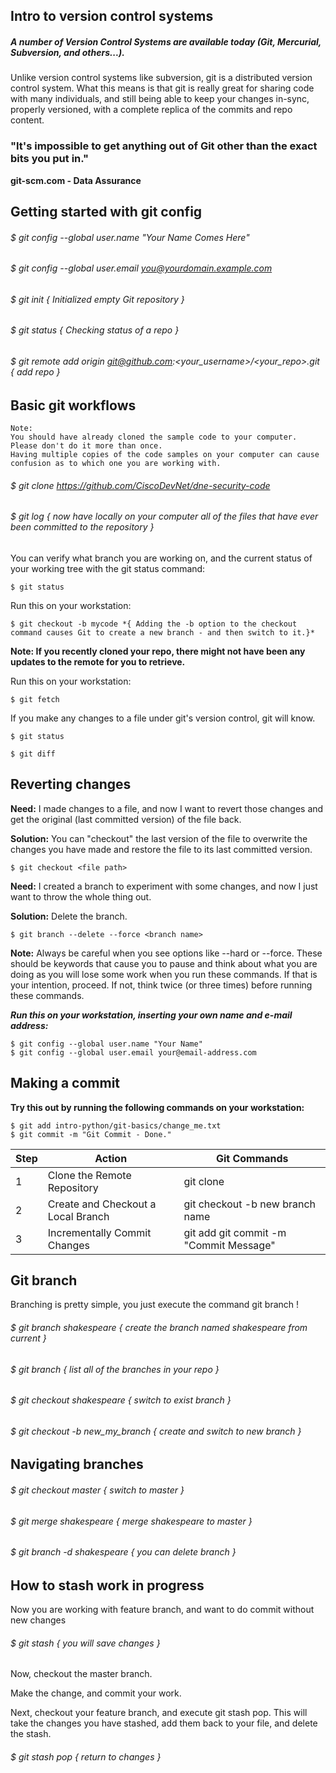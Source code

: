 
## Intro to version control systems

##### A number of Version Control Systems are available today (Git, Mercurial, Subversion, and others...). 

Unlike version control systems like subversion, git is a distributed version control system. What this means is that git is really great for sharing code with many individuals, and still being able to keep your changes in-sync, properly versioned, with a complete replica of the commits and repo content. 

### "It's impossible to get anything out of Git other than the exact bits you put in."
**git-scm.com - Data Assurance**

## Getting started with git config

###### $ git config --global user.name "Your Name Comes Here"
###### $ git config --global user.email you@yourdomain.example.com
###### $ git init { Initialized empty Git repository  }
###### $ git status { Checking status of a repo }
###### $ git remote add origin git@github.com:<your_username>/<your_repo>.git { add repo }

## Basic git workflows

```
Note: 
You should have already cloned the sample code to your computer. 
Please don't do it more than once. 
Having multiple copies of the code samples on your computer can cause confusion as to which one you are working with.
```

###### $ git clone https://github.com/CiscoDevNet/dne-security-code

###### $ git log *{ now have locally on your computer all of the files that have ever been committed to the repository }*

You can verify what branch you are working on, and the current status of your working tree with the git status command:

	$ git status

Run this on your workstation:

	$ git checkout -b mycode *{ Adding the -b option to the checkout command causes Git to create a new branch - and then switch to it.}*

**Note: If you recently cloned your repo, there might not have been any updates to the remote for you to retrieve.**

Run this on your workstation:

	$ git fetch

If you make any changes to a file under git's version control, git will know.
	
	$ git status

	$ git diff

## Reverting changes

**Need:** I made changes to a file, and now I want to revert those changes and get the original (last committed version) of the file back.

**Solution:** You can "checkout" the last version of the file to overwrite the changes you have made and restore the file to its last committed version.

	$ git checkout <file path>

**Need:** I created a branch to experiment with some changes, and now I just want to throw the whole thing out.

**Solution:** Delete the branch.
	
	$ git branch --delete --force <branch name>

**Note:** Always be careful when you see options like --hard or --force. These should be keywords that cause you to pause and think about what you are doing as you will lose some work when you run these commands. If that is your intention, proceed. If not, think twice (or three times) before running these commands.
	
**_Run this on your workstation, inserting your own name and e-mail address:_**

```
$ git config --global user.name "Your Name"
$ git config --global user.email your@email-address.com
```

## Making a commit

**Try this out by running the following commands on your workstation:**

	$ git add intro-python/git-basics/change_me.txt
	$ git commit -m "Git Commit - Done."




| Step 	| Action |	Git Commands |
| --- | --- | --- |
| 1 |	Clone the Remote Repository |	git clone <url> |
| 2 |	Create and Checkout a Local Branch |	git checkout -b new branch name |
| 3 |	Incrementally Commit Changes |	git add <new or modified file> git commit -m "Commit Message" |

## Git branch

Branching is pretty simple, you just execute the command git branch <branch name>!

###### $ git branch shakespeare { create the branch named shakespeare from current }
###### $ git branch { list all of the branches in your repo }
###### $ git checkout shakespeare { switch to exist branch }
###### $ git checkout -b new_my_branch { create and switch to new branch }

## Navigating branches

###### $ git checkout master {  switch to master }
###### $ git merge shakespeare { merge shakespeare to master }

###### $ git branch -d shakespeare { you can delete branch }

## How to stash work in progress

Now you are working with feature branch, and want to do commit without new changes

###### $ git stash { you will save changes }

Now, checkout the master branch.

Make the change, and commit your work.

Next, checkout your feature branch, and execute git stash pop. This will take the changes you have stashed, add them back to your file, and delete the stash.
	
###### $ git stash pop { return to changes }


